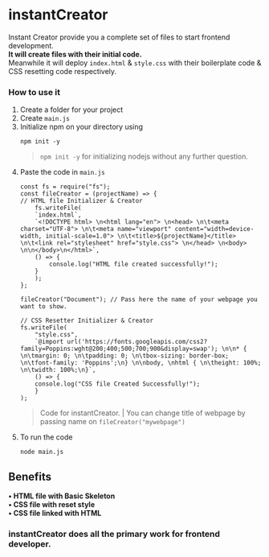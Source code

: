 # instantCreator
Instant Creator provide you a complete set of files to start frontend development.
<br>
**It will create files with their initial code.**
<br>
Meanwhile it will deploy `index.html` & `style.css` with their boilerplate code & CSS resetting code respectively.

### How to use it

1. Create a folder for your project
2. Create `main.js`
3. Initialize npm on your directory using
   ```
   npm init -y
   ```
   > `npm init -y` for initializing nodejs without any further question.
4. Paste the code in `main.js`
    ```
    const fs = require("fs");
    const fileCreator = (projectName) => {
    // HTML file Initializer & Creator
        fs.writeFile(
        `index.html`,
        `<!DOCTYPE html> \n<html lang="en"> \n<head> \n\t<meta charset="UTF-8"> \n\t<meta name="viewport" content="width=device-width, initial-scale=1.0"> \n\t<title>${projectName}</title> \n\t<link rel="stylesheet" href="style.css"> \n</head> \n<body> \n\n</body>\n</html>`,
        () => {
            console.log("HTML file created successfully!");
        }
        );
    };
    
    fileCreator("Document"); // Pass here the name of your webpage you want to show.
    
    // CSS Resetter Initializer & Creator
    fs.writeFile(
        "style.css",
        `@import url('https://fonts.googleapis.com/css2?family=Poppins:wght@200;400;500;700;900&display=swap'); \n\n* { \n\tmargin: 0; \n\tpadding: 0; \n\tbox-sizing: border-box; \n\tfont-family: 'Poppins';\n} \n\nbody, \nhtml { \n\theight: 100%; \n\twidth: 100%;\n}`,
        () => {
        console.log("CSS file Created Successfully!");
        }
    );

    ```
    > Code for instantCreator. | You can change title of webpage by passing name on `fileCreator("mywebpage")`
5. To run the code
    ```
    node main.js
    ```
## Benefits
**• HTML file with Basic Skeleton** <br>
**• CSS file with reset style** <br>
**• CSS file linked with HTML**

### instantCreator does all the primary work for frontend developer.